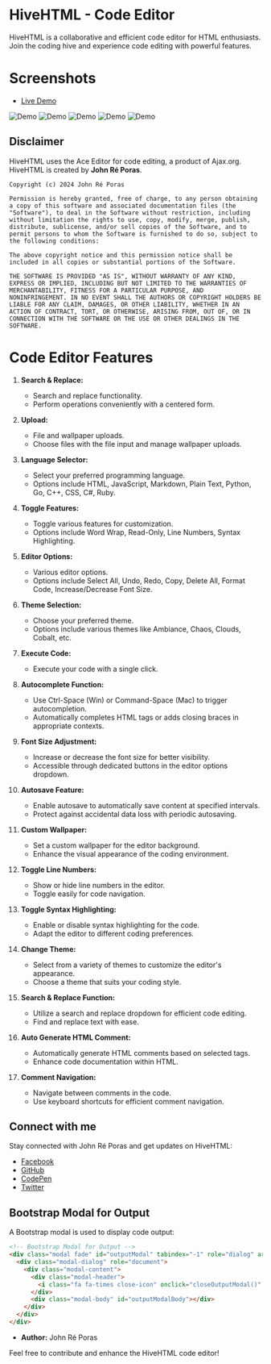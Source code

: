 # HiveHTML - Code Editor

HiveHTML is a collaborative and efficient code editor for HTML enthusiasts. Join the coding hive and experience code editing with powerful features.

# Screenshots

- [Live Demo](https://johndev19.github.io/HiveHTML/)

![Demo](IMG_20240128_121706.jpg)
![Demo](IMG_20240128_121537.jpg)
![Demo](IMG_20240128_121631.jpg)
![Demo](IMG_20240128_121647.jpg)
![Demo](IMG_20240128_121614.jpg)

## Disclaimer

HiveHTML uses the Ace Editor for code editing, a product of Ajax.org. HiveHTML is created by **John Ré Poras**.

```plaintext
Copyright (c) 2024 John Ré Poras

Permission is hereby granted, free of charge, to any person obtaining a copy of this software and associated documentation files (the "Software"), to deal in the Software without restriction, including without limitation the rights to use, copy, modify, merge, publish, distribute, sublicense, and/or sell copies of the Software, and to permit persons to whom the Software is furnished to do so, subject to the following conditions:

The above copyright notice and this permission notice shall be included in all copies or substantial portions of the Software.

THE SOFTWARE IS PROVIDED "AS IS", WITHOUT WARRANTY OF ANY KIND, EXPRESS OR IMPLIED, INCLUDING BUT NOT LIMITED TO THE WARRANTIES OF MERCHANTABILITY, FITNESS FOR A PARTICULAR PURPOSE, AND NONINFRINGEMENT. IN NO EVENT SHALL THE AUTHORS OR COPYRIGHT HOLDERS BE LIABLE FOR ANY CLAIM, DAMAGES, OR OTHER LIABILITY, WHETHER IN AN ACTION OF CONTRACT, TORT, OR OTHERWISE, ARISING FROM, OUT OF, OR IN CONNECTION WITH THE SOFTWARE OR THE USE OR OTHER DEALINGS IN THE SOFTWARE.
```

# Code Editor Features

1. **Search & Replace:**
   - Search and replace functionality.
   - Perform operations conveniently with a centered form.

2. **Upload:**
   - File and wallpaper uploads.
   - Choose files with the file input and manage wallpaper uploads.

3. **Language Selector:**
   - Select your preferred programming language.
   - Options include HTML, JavaScript, Markdown, Plain Text, Python, Go, C++, CSS, C#, Ruby.

4. **Toggle Features:**
   - Toggle various features for customization.
   - Options include Word Wrap, Read-Only, Line Numbers, Syntax Highlighting.

5. **Editor Options:**
   - Various editor options.
   - Options include Select All, Undo, Redo, Copy, Delete All, Format Code, Increase/Decrease Font Size.

6. **Theme Selection:**
   - Choose your preferred theme.
   - Options include various themes like Ambiance, Chaos, Clouds, Cobalt, etc.

7. **Execute Code:**
   - Execute your code with a single click.

8. **Autocomplete Function:**
   - Use Ctrl-Space (Win) or Command-Space (Mac) to trigger autocompletion.
   - Automatically completes HTML tags or adds closing braces in appropriate contexts.

9. **Font Size Adjustment:**
    - Increase or decrease the font size for better visibility.
    - Accessible through dedicated buttons in the editor options dropdown.

10. **Autosave Feature:**
    - Enable autosave to automatically save content at specified intervals.
    - Protect against accidental data loss with periodic autosaving.

11. **Custom Wallpaper:**
    - Set a custom wallpaper for the editor background.
    - Enhance the visual appearance of the coding environment.

12. **Toggle Line Numbers:**
    - Show or hide line numbers in the editor.
    - Toggle easily for code navigation.

13. **Toggle Syntax Highlighting:**
    - Enable or disable syntax highlighting for the code.
    - Adapt the editor to different coding preferences.

14. **Change Theme:**
    - Select from a variety of themes to customize the editor's appearance.
    - Choose a theme that suits your coding style.

15. **Search & Replace Function:**
    - Utilize a search and replace dropdown for efficient code editing.
    - Find and replace text with ease.

16. **Auto Generate HTML Comment:**
    - Automatically generate HTML comments based on selected tags.
    - Enhance code documentation within HTML.

17. **Comment Navigation:**
    - Navigate between comments in the code.
    - Use keyboard shortcuts for efficient comment navigation.

## Connect with me

Stay connected with John Ré Poras and get updates on HiveHTML:

- [Facebook](https://www.facebook.com/IamJohnPoras.org)
- [GitHub](https://github.com/JohnDev19/)
- [CodePen](https://codepen.io/JohnDev19)
- [Twitter](https://x.com/John_dev19?t=QoSiDgpcHqExkS2nkZtY-g&s=07)

## Bootstrap Modal for Output

A Bootstrap modal is used to display code output:

```html
<!-- Bootstrap Modal for Output -->
<div class="modal fade" id="outputModal" tabindex="-1" role="dialog" aria-labelledby="outputModalLabel" aria-hidden="true">
  <div class="modal-dialog" role="document">
    <div class="modal-content">
      <div class="modal-header">
        <i class="fa fa-times close-icon" onclick="closeOutputModal()" style="font-size: 24px;"></i>
      </div>
      <div class="modal-body" id="outputModalBody"></div>
    </div>
  </div>
</div>
```


- **Author:** John Ré Poras

Feel free to contribute and enhance the HiveHTML code editor!
